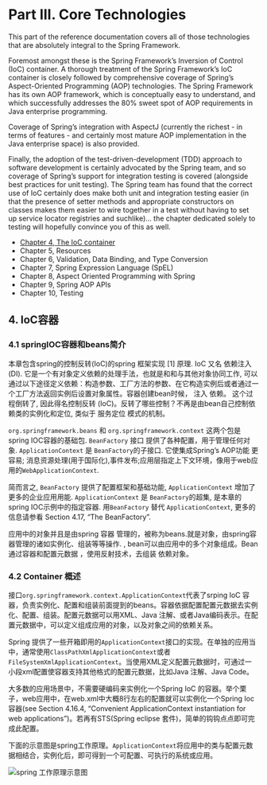 # Part III. Core Technologies

This part of the reference documentation covers all of those technologies that are absolutely integral to the Spring Framework.

Foremost amongst these is the Spring Framework’s Inversion of Control (IoC) container. A thorough treatment of the Spring Framework’s IoC container is closely followed by comprehensive coverage of Spring’s Aspect-Oriented Programming (AOP) technologies. The Spring Framework has its own AOP framework, which is conceptually easy to understand, and which successfully addresses the 80% sweet spot of AOP requirements in Java enterprise programming.

Coverage of Spring’s integration with AspectJ (currently the richest - in terms of features - and certainly most mature AOP implementation in the Java enterprise space) is also provided.

Finally, the adoption of the test-driven-development (TDD) approach to software development is certainly advocated by the Spring team, and so coverage of Spring’s support for integration testing is covered (alongside best practices for unit testing). The Spring team has found that the correct use of IoC certainly does make both unit and integration testing easier (in that the presence of setter methods and appropriate constructors on classes makes them easier to wire together in a test without having to set up service locator registries and suchlike)… the chapter dedicated solely to testing will hopefully convince you of this as well.

* [Chapter 4, The IoC container](#4-ioc%E5%AE%B9%E5%99%A8)
* Chapter 5, Resources
* Chapter 6, Validation, Data Binding, and Type Conversion
* Chapter 7, Spring Expression Language (SpEL)
* Chapter 8, Aspect Oriented Programming with Spring
* Chapter 9, Spring AOP APIs
* Chapter 10, Testing

## 4. IoC容器
### 4.1 springIOC容器和beans简介
本章包含spring的控制反转(IoC)的spring 框架实现 [1] 原理. IoC 又名 依赖注入 (DI). 它是一个有对象定义依赖的处理手法，也就是和和与其他对象协同工作, 可以通过以下途径定义依赖：构造参数、工厂方法的参数、在它构造实例后或者通过一个工厂方法返回实例后设置对象属性。容器创建bean时候， 注入 依赖。 这个过程倒转了, 因此得名控制反转 (IoC)。反转了哪些控制？不再是由bean自己控制依赖类的实例化和定位, 类似于 服务定位 模式的机制。


`org.springframework.beans` 和 `org.springframework.context` 这两个包是spring IOC容器的基础包. `BeanFactory` 接口 提供了各种配置，用于管理任何对象. `ApplicationContext` 是 `BeanFactory`的子接口. 它使集成Spring’s AOP功能 更容易; 消息资源处理(用于国际化),事件发布;应用层指定上下文环境，像用于web应用的`WebApplicationContext`.

简而言之, `BeanFactory` 提供了配置框架和基础功能, `ApplicationContext` 增加了更多的企业应用用能. `ApplicationContext` 是 `BeanFactory`的超集, 是本章的spring IOC示例中的指定容器. 用`BeanFactory` 替代 `ApplicationContext`, 更多的信息请参看 Section 4.17, “The BeanFactory”.

应用中的对象并且是由spring 容器 管理的，被称为beans.就是对象，由spring容器管理的诸如实例化、组装等等操作. , bean可以由应用中的多个对象组成。Bean通过容器和配置元数据 ，使用反射技术，去组装 依赖对象。

### 4.2 Container 概述
接口`org.springframework.context.ApplicationContext`代表了srping IoC 容器，负责实例化、配置和组装前面提到的beans。容器依据配置配置元数据去实例化、配置、组装。配置元数据可以用XML、Java 注解、或者Java编码表示。在配置元数据中，可以定义组成应用的对象，以及对象之间的依赖关系。

Spring 提供了一些开箱即用的`ApplicationContext`接口的实现。在单独的应用当中，通常使用`ClassPathXmlApplicationContext`或者`FileSystemXmlApplicationContext`。当使用XML定义配置元数据时，可通过一小段xml配置使容器支持其他格式的配置元数据，比如Java 注解、Java Code。


大多数的应用场景中，不需要硬编码来实例化一个Spring IoC 的容器。举个栗子，web应用中，在web.xml中大概8行左右的配置就可以实例化一个Spring Ioc容器(see Section 4.16.4, “Convenient ApplicationContext instantiation for web applications”)。若再有STS(Spring eclipse 套件)，简单的钩钩点点即可完成此配置。

下面的示意图是spring工作原理。`ApplicationContext`将应用中的类与配置元数据相结合，实例化后，即可得到一个可配置、可执行的系统或应用。  

![spring 工作原理示意图](http://docs.spring.io/spring/docs/4.0.5.RELEASE/spring-framework-reference/htmlsingle/images/container-magic.png)
